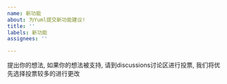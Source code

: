 ```yaml
---
name: 新功能
about: 为Yuml提交新功能建议!
title: ''
labels: 新功能
assignees: ''

---
```


提出你的想法, 如果你的想法被支持, 请到discussions讨论区进行投票, 我们将优先选择投票较多的进行更改

